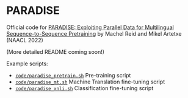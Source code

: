 # PARADISE

Official code for [PARADISE: Exploiting Parallel Data for Multilingual Sequence-to-Sequence Pretraining](https://machelreid.github.io/resources/reid21paradise.pdf) by Machel Reid and Mikel Artetxe (NAACL 2022)



(More detailed README coming soon!)

Example scripts:
- [`code/paradise_pretrain.sh`](https://github.com/machelreid/paradise/blob/master/code/paradise_pretrain.sh) Pre-training script
- [`code/paradise_mt.sh`](https://github.com/machelreid/paradise/blob/master/code/paradise_mt.sh) Machine Translation fine-tuning script
- [`code/paradise_xnli.sh`](https://github.com/machelreid/paradise/blob/master/code/paradise_xnli.sh) Classification fine-tuning script
 
